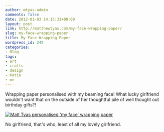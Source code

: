 ```yaml
---
author: mtyas-admin
comments: false
date: 2012-01-03 14:15:31+00:00
layout: post
link: http://matthewtyas.com/my-face-wrapping-paper/
slug: my-face-wrapping-paper
title: My Face Wrapping Paper
wordpress_id: 249
categories:
- Blog
tags:
- art
- crafts
- design
- Katie
- me
---
```


Wrapping paper personalised with my beaming face! What lucky girlfriend wouldn't want that on the outside of her thoughtful pile of well thought out birthday gifts?!

[![Matt Tyas personalised 'my face' wrapping paper](http://matthewtyas.com/wp-content/uploads/2012/01/wrapping.jpg)](http://matthewtyas.com/wp-content/uploads/2012/01/wrapping.jpg)

No girlfriend, that's who, least of all my lovely girlfriend.


